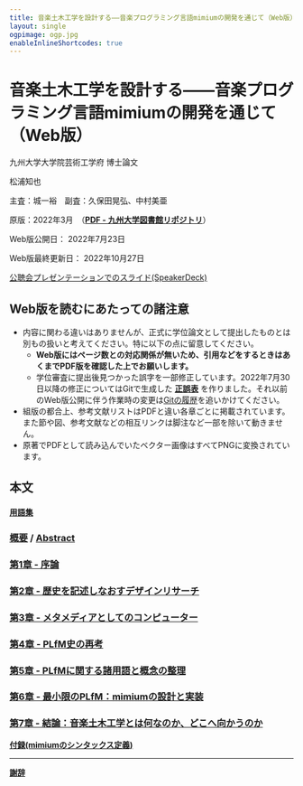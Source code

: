 ```yaml
---
title: 音楽土木工学を設計する——音楽プログラミング言語mimiumの開発を通じて（Web版）
layout: single
ogpimage: ogp.jpg
enableInlineShortcodes: true
---
```

# 音楽土木工学を設計する——音楽プログラミング言語mimiumの開発を通じて（Web版）

九州大学大学院芸術工学府 博士論文

松浦知也

主査：城一裕　副査：久保田晃弘、中村美亜

原版：2022年3月　（[**PDF - 九州大学図書館リポジトリ**](http://hdl.handle.net/2324/4784631)）

Web版公開日： 2022年7月23日

Web版最終更新日： 2022年10月27日

[公聴会プレゼンテーションでのスライド(SpeakerDeck)](https://speakerdeck.com/tomoyanonymous/yin-le-tu-mu-gong-xue-woshe-ji-suru-yin-le-puroguraminguyan-yu-mimiumnokai-fa-wotong-zite)

## Web版を読むにあたっての諸注意

- 内容に関わる違いはありませんが、正式に学位論文として提出したものとは別もの扱いと考えてください。特に以下の点に留意してください。
  - **Web版にはページ数との対応関係が無いため、引用などをするときはあくまでPDF版を確認した上でお願いします。**
  - 学位審査に提出後見つかった誤字を一部修正しています。2022年7月30日以降の修正についてはGitで生成した **[正誤表](./revisions_rendered)** を作りました。それ以前のWeb版公開に伴う作業時の変更は[Gitの履歴](https://github.com/tomoyanonymous/hakuron)を追いかけてください。
- 組版の都合上、参考文献リストはPDFと違い各章ごとに掲載されています。また節や図、参考文献などの相互リンクは脚注など一部を除いて動きません。
- 原著でPDFとして読み込んでいたベクター画像はすべてPNGに変換されています。

## 本文

#### **[用語集](./glossary_rendered)**

### [概要](./abstract_rendered)  /  [Abstract](./abstract_en_rendered)

### [第1章 - 序論](./chapter1_rendered)

### [第2章 - 歴史を記述しなおすデザインリサーチ](./chapter2_rendered)

### [第3章 - メタメディアとしてのコンピューター](./chapter3_rendered)

### [第4章 - PLfM史の再考](./chapter4_rendered)

### [第5章 - PLfMに関する諸用語と概念の整理](./chapter5_rendered)

### [第6章 - 最小限のPLfM：mimiumの設計と実装](./chapter6_rendered)

### [第7章 - 結論：音楽土木工学とは何なのか、どこへ向かうのか](./chapter7_rendered)

**[付録(mimiumのシンタックス定義)](./appendixA_rendered)**


---

**[謝辞](./acknowledgement_rendered)**


